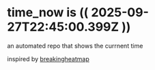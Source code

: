 # time_now is (( 2025-09-27T22:45:00.399Z ))

an automated repo that shows the currnent time

inspired by [breakingheatmap](https://github.com/breakingheatmap/breakingheatmap)